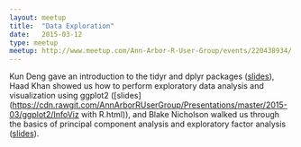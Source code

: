 ```yaml
---
layout: meetup
title:  "Data Exploration"
date:   2015-03-12
type: meetup
meetup: http://www.meetup.com/Ann-Arbor-R-User-Group/events/220438934/
---
```


Kun Deng gave an introduction to the tidyr and dplyr packages ([slides](https://cdn.rawgit.com/AnnArborRUserGroup/Presentations/master/2015-03/tidyr-dplyr/tidyr_dplyr_intro.html)), Haad Khan showed us how to perform exploratory data analysis and visualization using ggplot2 ([slides](https://cdn.rawgit.com/AnnArborRUserGroup/Presentations/master/2015-03/ggplot2/InfoViz with R.html)), and Blake Nicholson walked us through the basics of principal component analysis and exploratory factor analysis ([slides](https://cdn.rawgit.com/AnnArborRUserGroup/Presentations/master/2015-03/PCA-EFA/Intro-to-PCA-EFA.html)).